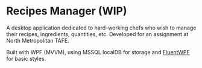# Recipes Manager (WIP)
A desktop application dedicated to hard-working chefs who wish to manage their recipes, ingredients, quantities, etc. Developed for an assignment at North Metropolitan TAFE.

Built with WPF (MVVM), using MSSQL localDB for storage and [FluentWPF](https://github.com/sourcechord/FluentWPF "FluentWPF") for basic styles.
